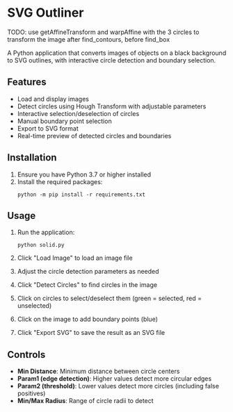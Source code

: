 # SVG Outliner

TODO: use getAffineTransform and warpAffine with the 3 circles to transform the image after find_contours, before find_box

A Python application that converts images of objects on a black background to SVG outlines, with interactive circle detection and boundary selection.

## Features

- Load and display images
- Detect circles using Hough Transform with adjustable parameters
- Interactive selection/deselection of circles
- Manual boundary point selection
- Export to SVG format
- Real-time preview of detected circles and boundaries

## Installation

1. Ensure you have Python 3.7 or higher installed
2. Install the required packages:
   ```
   python -m pip install -r requirements.txt
   ```

## Usage

1. Run the application:
   ```
   python solid.py
   ```

2. Click "Load Image" to load an image file
3. Adjust the circle detection parameters as needed
4. Click "Detect Circles" to find circles in the image
5. Click on circles to select/deselect them (green = selected, red = unselected)
6. Click on the image to add boundary points (blue)
7. Click "Export SVG" to save the result as an SVG file

## Controls

- **Min Distance**: Minimum distance between circle centers
- **Param1 (edge detection)**: Higher values detect more circular edges
- **Param2 (threshold)**: Lower values detect more circles (including false positives)
- **Min/Max Radius**: Range of circle radii to detect
